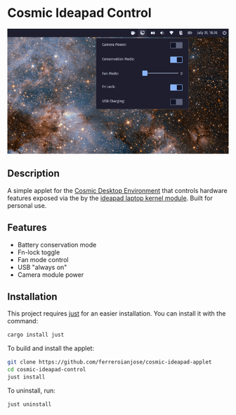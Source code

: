 # Cosmic Ideapad Control

![](screenshot)

## Description

A simple applet for the [Cosmic Desktop Environment](https://system76.com/cosmic/) that controls hardware features exposed via the by the [ideapad laptop kernel module](https://github.com/torvalds/linux/blob/master/Documentation/ABI/testing/sysfs-platform-ideapad-laptop). Built for personal use.

## Features

- Battery conservation mode
- Fn-lock toggle
- Fan mode control
- USB "always on"
- Camera module power

## Installation

This project requires [just](https://crates.io/crates/just) for an easier installation. You can install it with the command:

```bash
cargo install just
```

To build and install the applet:

```bash
git clone https://github.com/ferreroianjose/cosmic-ideapad-applet
cd cosmic-ideapad-control
just install
```

To uninstall, run:

```bash
just uninstall
```

